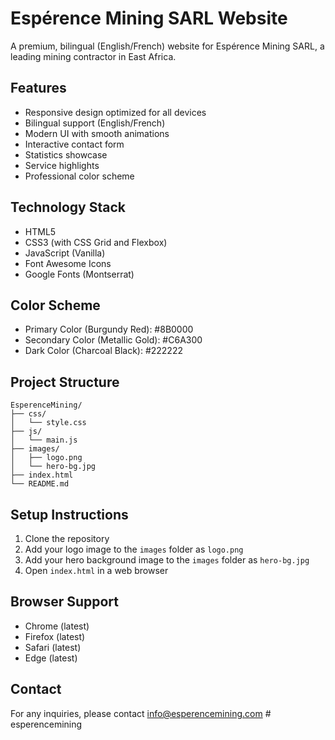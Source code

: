 # Espérence Mining SARL Website

A premium, bilingual (English/French) website for Espérence Mining SARL, a leading mining contractor in East Africa.

## Features

- Responsive design optimized for all devices
- Bilingual support (English/French)
- Modern UI with smooth animations
- Interactive contact form
- Statistics showcase
- Service highlights
- Professional color scheme

## Technology Stack

- HTML5
- CSS3 (with CSS Grid and Flexbox)
- JavaScript (Vanilla)
- Font Awesome Icons
- Google Fonts (Montserrat)

## Color Scheme

- Primary Color (Burgundy Red): #8B0000
- Secondary Color (Metallic Gold): #C6A300
- Dark Color (Charcoal Black): #222222

## Project Structure

```
EsperenceMining/
├── css/
│   └── style.css
├── js/
│   └── main.js
├── images/
│   ├── logo.png
│   └── hero-bg.jpg
├── index.html
└── README.md
```

## Setup Instructions

1. Clone the repository
2. Add your logo image to the `images` folder as `logo.png`
3. Add your hero background image to the `images` folder as `hero-bg.jpg`
4. Open `index.html` in a web browser

## Browser Support

- Chrome (latest)
- Firefox (latest)
- Safari (latest)
- Edge (latest)

## Contact

For any inquiries, please contact info@esperencemining.com
#   e s p e r e n c e m i n i n g  
 